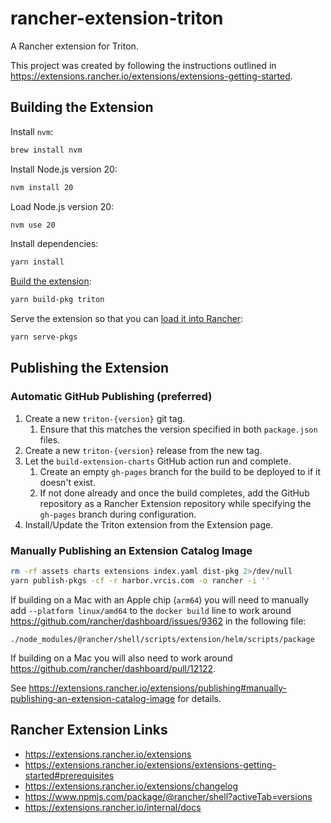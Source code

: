 # rancher-extension-triton
A Rancher extension for Triton.

This project was created by following the instructions outlined in https://extensions.rancher.io/extensions/extensions-getting-started.

## Building the Extension
Install `nvm`:
```bash
brew install nvm
```

Install Node.js version 20:
```bash
nvm install 20
```

Load Node.js version 20:
```bash
nvm use 20
```

Install dependencies:
```bash
yarn install
```

[Build the extension](https://extensions.rancher.io/extensions/extensions-getting-started#building-the-extension):
```bash
yarn build-pkg triton
```

Serve the extension so that you can [load it into Rancher](https://extensions.rancher.io/extensions/extensions-getting-started#test-built-extension-by-doing-a-developer-load):
```bash
yarn serve-pkgs
```

## Publishing the Extension
### Automatic GitHub Publishing (preferred)
1. Create a new `triton-{version}` git tag.
   1. Ensure that this matches the version specified in both `package.json` files.
2. Create a new `triton-{version}` release from the new tag.
3. Let the `build-extension-charts` GitHub action run and complete.
   1. Create an empty `gh-pages` branch for the build to be deployed to if it doesn't exist.
   2. If not done already and once the build completes, add the GitHub repository as a Rancher Extension repository while specifying the `gh-pages` branch during configuration.
4. Install/Update the Triton extension from the Extension page.

### Manually Publishing an Extension Catalog Image
```bash
rm -rf assets charts extensions index.yaml dist-pkg 2>/dev/null
yarn publish-pkgs -cf -r harbor.vrcis.com -o rancher -i ''
```
If building on a Mac with an Apple chip (`arm64`) you will need to manually add `--platform linux/amd64` to the `docker build` line to work around https://github.com/rancher/dashboard/issues/9362 in the following file:
```
./node_modules/@rancher/shell/scripts/extension/helm/scripts/package
```
If building on a Mac you will also need to work around https://github.com/rancher/dashboard/pull/12122.

See https://extensions.rancher.io/extensions/publishing#manually-publishing-an-extension-catalog-image for details.

## Rancher Extension Links
- https://extensions.rancher.io/extensions
- https://extensions.rancher.io/extensions/extensions-getting-started#prerequisites
- https://extensions.rancher.io/extensions/changelog
- https://www.npmjs.com/package/@rancher/shell?activeTab=versions
- https://extensions.rancher.io/internal/docs